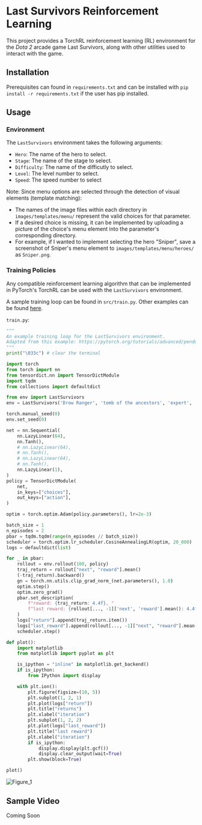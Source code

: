 # Last Survivors Reinforcement Learning
This project provides a TorchRL reinforcement learning (RL) environment for the _Dota 2_ arcade game Last Survivors, along with other utilities used to interact with the game. 

## Installation
Prerequisites can found in `requirements.txt` and can be installed with `pip install -r requirements.txt` if the user has pip installed. 

## Usage
### Environment
The `LastSurvivors` environment takes the following arguments: 
- `Hero`: The name of the hero to select.
- `Stage`: The name of the stage to select.
- `Difficulty`: The name of the difficutly to select. 
- `Level`: The level number to select. 
- `Speed`: The speed number to select

Note: Since menu options are selected through the detection of visual elements (template matching):
- The names of the image files within each directory in `images/templates/menu/` represent the valid choices for that parameter.
- If a desired choice is missing, it can be implemented by uploading a picture of the choice's menu element into the parameter's corresponding directory.
- For example, if I wanted to implement selecting the hero "Sniper", save a screenshot of Sniper's menu element to `images/templates/menu/heroes/` as `Sniper.png`.

### Training Policies
Any compatible reinforcement learning algorithm that can be implemented in PyTorch's TorchRL can be used with the `LastSurvivors` environment. 

A sample training loop can be found in `src/train.py`. Other examples can be found [here](https://pytorch.org/rl/stable/index.html). 

`train.py`:
```python
"""
An example training loop for the LastSurvivors environment. 
Adapted from this example: https://pytorch.org/tutorials/advanced/pendulum.html#training-a-simple-policy
"""
print("\033c") # clear the terminal

import torch
from torch import nn
from tensordict.nn import TensorDictModule
import tqdm
from collections import defaultdict

from env import LastSurvivors
env = LastSurvivors('Drow Ranger', 'tomb of the ancestors', 'expert', '1', '2')

torch.manual_seed(0)
env.set_seed(0)

net = nn.Sequential(
    nn.LazyLinear(64),
    nn.Tanh(),
    # nn.LazyLinear(64),
    # nn.Tanh(),
    # nn.LazyLinear(64),
    # nn.Tanh(),
    nn.LazyLinear(1),
)
policy = TensorDictModule(
    net,
    in_keys=["choices"],
    out_keys=["action"],
)

optim = torch.optim.Adam(policy.parameters(), lr=2e-3)

batch_size = 1
n_episodes = 2
pbar = tqdm.tqdm(range(n_episodes // batch_size))
scheduler = torch.optim.lr_scheduler.CosineAnnealingLR(optim, 20_000)
logs = defaultdict(list)

for _ in pbar:
    rollout = env.rollout(100, policy)
    traj_return = rollout["next", "reward"].mean()
    (-traj_return).backward()
    gn = torch.nn.utils.clip_grad_norm_(net.parameters(), 1.0)
    optim.step()
    optim.zero_grad()
    pbar.set_description(
        f"reward: {traj_return: 4.4f}, "
        f"last reward: {rollout[..., -1]['next', 'reward'].mean(): 4.4f}, gradient norm: {gn: 4.4}"
    )
    logs["return"].append(traj_return.item())
    logs["last_reward"].append(rollout[..., -1]["next", "reward"].mean().item())
    scheduler.step()

def plot():
    import matplotlib
    from matplotlib import pyplot as plt

    is_ipython = "inline" in matplotlib.get_backend()
    if is_ipython:
        from IPython import display

    with plt.ion():
        plt.figure(figsize=(10, 5))
        plt.subplot(1, 2, 1)
        plt.plot(logs["return"])
        plt.title("returns")
        plt.xlabel("iteration")
        plt.subplot(1, 2, 2)
        plt.plot(logs["last_reward"])
        plt.title("last reward")
        plt.xlabel("iteration")
        if is_ipython:
            display.display(plt.gcf())
            display.clear_output(wait=True)
        plt.show(block=True)

plot()
```
![Figure_1](https://github.com/Jonathanace/Last-Survivors-RL/assets/55035716/9c0e43b7-239e-4b7e-8b3d-9ab3216dce7f)

## Sample Video
Coming Soon

